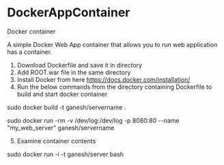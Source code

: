 # DockerAppContainer
Docker container

A simple Docker Web App container that allows you to run web application has a container.

1.  Download Dockerfile and save it in directory
2.  Add ROOT.war file in the same directory
3.  Install Docker from here https://docs.docker.com/installation/
4.  Run the below commands from the directory containing Dockerfile to build and start docker container

sudo docker build  -t ganesh/servername .

sudo docker run -rm -v /dev/log:/dev/log -p 8080:80 --name "my_web_server" ganesh/servername 

5.  Examine container contents
  
sudo docker run -i -t ganesh/server bash
